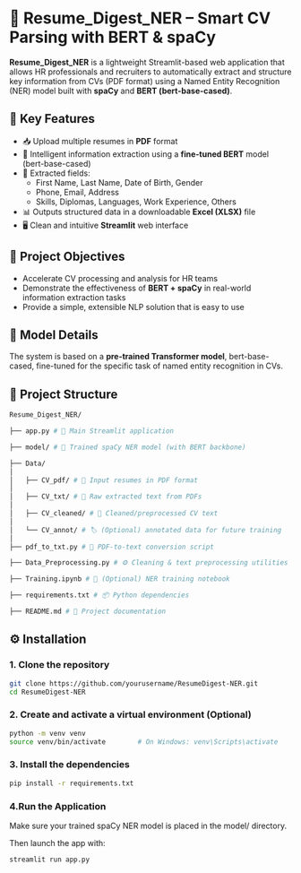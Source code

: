 # 📄 Resume_Digest_NER – Smart CV Parsing with BERT & spaCy

**Resume_Digest_NER** is a lightweight Streamlit-based web application that allows HR professionals and recruiters to automatically extract and structure key information from CVs (PDF format) using a Named Entity Recognition (NER) model built with **spaCy** and **BERT (bert-base-cased)**.



## 🚀 Key Features

- 📥 Upload multiple resumes in **PDF** format  
- 🧠  Intelligent information extraction using a **fine-tuned BERT** model (bert-base-cased)
- 📄 Extracted fields:
  - First Name, Last Name, Date of Birth, Gender
  - Phone, Email, Address
  - Skills, Diplomas, Languages, Work Experience, Others
- 📊 Outputs structured data in a downloadable **Excel (XLSX)** file  
- 🖥️ Clean and intuitive **Streamlit** web interface  



## 🎯 Project Objectives
- Accelerate CV processing and analysis for HR teams
- Demonstrate the effectiveness of **BERT + spaCy** in real-world information extraction tasks
- Provide a simple, extensible NLP solution that is easy to use



## 🧠 Model Details
The system is based on a **pre-trained Transformer model**, bert-base-cased, fine-tuned for the specific task of named entity recognition in CVs.



## 📁 Project Structure

```bash
Resume_Digest_NER/

├── app.py # 🚀 Main Streamlit application

├── model/ # 🧠 Trained spaCy NER model (with BERT backbone)

├── Data/
│
│   ├── CV_pdf/ # 📄 Input resumes in PDF format
│
│   ├── CV_txt/ # 📝 Raw extracted text from PDFs
│   
│   ├── CV_cleaned/ # 🧹 Cleaned/preprocessed CV text
│   
│   └── CV_annot/ # 🏷️ (Optional) annotated data for future training
│   
├── pdf_to_txt.py # 🔧 PDF-to-text conversion script

├── Data_Preprocessing.py # ⚙️ Cleaning & text preprocessing utilities

├── Training.ipynb # 📘 (Optional) NER training notebook

├── requirements.txt # 📦 Python dependencies

├── README.md # 📄 Project documentation

```



## ⚙️ Installation

### 1. Clone the repository

```bash
git clone https://github.com/yourusername/ResumeDigest-NER.git
cd ResumeDigest-NER
```

### 2. Create and activate a virtual environment (Optional) 

```bash
python -m venv venv
source venv/bin/activate        # On Windows: venv\Scripts\activate
```

### 3. Install the dependencies

```bash
pip install -r requirements.txt
```

### 4.Run the Application
Make sure your trained spaCy NER model is placed in the model/ directory.

Then launch the app with:

```bash
streamlit run app.py
```


